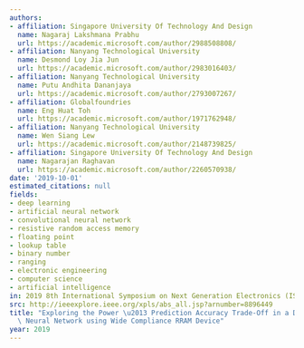 ```yaml
---
authors:
- affiliation: Singapore University Of Technology And Design
  name: Nagaraj Lakshmana Prabhu
  url: https://academic.microsoft.com/author/2988508808/
- affiliation: Nanyang Technological University
  name: Desmond Loy Jia Jun
  url: https://academic.microsoft.com/author/2983016403/
- affiliation: Nanyang Technological University
  name: Putu Andhita Dananjaya
  url: https://academic.microsoft.com/author/2793007267/
- affiliation: Globalfoundries
  name: Eng Huat Toh
  url: https://academic.microsoft.com/author/1971762948/
- affiliation: Nanyang Technological University
  name: Wen Siang Lew
  url: https://academic.microsoft.com/author/2148739825/
- affiliation: Singapore University Of Technology And Design
  name: Nagarajan Raghavan
  url: https://academic.microsoft.com/author/2260570938/
date: '2019-10-01'
estimated_citations: null
fields:
- deep learning
- artificial neural network
- convolutional neural network
- resistive random access memory
- floating point
- lookup table
- binary number
- ranging
- electronic engineering
- computer science
- artificial intelligence
in: 2019 8th International Symposium on Next Generation Electronics (ISNE)
src: http://ieeexplore.ieee.org/xpls/abs_all.jsp?arnumber=8896449
title: "Exploring the Power \u2013 Prediction Accuracy Trade-Off in a Deep Learning\
  \ Neural Network using Wide Compliance RRAM Device"
year: 2019
---
```

